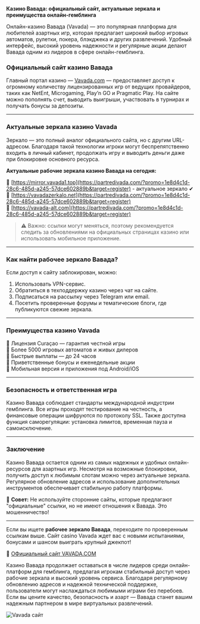 **Казино Вавада: официальный сайт, актуальные зеркала и преимущества онлайн-гемблинга**

Онлайн-казино Вавада (Vavada) — это популярная платформа для любителей азартных игр, которая предлагает широкий выбор игровых автоматов, рулетки, покера, блэкджека и других развлечений. Удобный интерфейс, высокий уровень надежности и регулярные акции делают Вавада одним из лидеров в сфере онлайн-гемблинга.

### Официальный сайт казино Вавада

Главный портал казино — [Vavada.com](https://partredivada.com/?promo=1e8d4c1d-28c6-485d-a245-57dce602889b&target=register) — предоставляет доступ к огромному количеству лицензированных игр от ведущих провайдеров, таких как NetEnt, Microgaming, Play’n GO и Pragmatic Play. На сайте можно пополнять счет, выводить выигрыши, участвовать в турнирах и получать бонусы за депозиты.

---

### Актуальные зеркала казино Vavada

Зеркало — это полный аналог официального сайта, но с другим URL-адресом. Благодаря такой технологии игроки могут беспрепятственно входить в личный кабинет, продолжать игру и выводить деньги даже при блокировке основного ресурса.

**Актуальные рабочие зеркала казино Вавада на сегодня:**

🔗 [https://mirror.vavada1.top](https://partredivada.com/?promo=1e8d4c1d-28c6-485d-a245-57dce602889b&target=register)  - актуальное зеркало ✔
🔗 [https://vavadazerkalo.net](https://partredivada.com/?promo=1e8d4c1d-28c6-485d-a245-57dce602889b&target=register)  
🔗 [https://vavada-alt.com](https://partredivada.com/?promo=1e8d4c1d-28c6-485d-a245-57dce602889b&target=register)

> ⚠️ Важно: ссылки могут меняться, поэтому рекомендуется следить за обновлениями на официальных страницах казино или использовать мобильное приложение.

---

### Как найти рабочее зеркало Вавада?

Если доступ к сайту заблокирован, можно:

1. Использовать VPN-сервис.
2. Обратиться в техподдержку казино через чат на сайте.
3. Подписаться на рассылку через Telegram или email.
4. Посетить проверенные форумы и тематические блоги, где публикуются свежие зеркала.

---

### Преимущества казино Vavada

🔹 Лицензия Curaçao — гарантия честной игры  
🔹 Более 5000 игровых автоматов и живых дилеров  
🔹 Быстрые выплаты — до 24 часов  
🔹 Приветственные бонусы и еженедельные акции  
🔹 Мобильная версия и приложения под Android/iOS  

---

### Безопасность и ответственная игра

Казино Вавада соблюдает стандарты международной индустрии гемблинга. Все игры проходят тестирование на честность, а финансовые операции шифруются по протоколу SSL. Также доступна функция саморегуляции: установка лимитов, временная пауза и самоисключение.

---

### Заключение

Казино Вавада остается одним из самых надежных и удобных онлайн-ресурсов для азартных игр. Несмотря на возможные блокировки, получить доступ к любимым слотам можно через актуальные зеркала. Регулярное обновление адресов и использование дополнительных инструментов обеспечивает стабильную работу платформы.

📌 **Совет:** Не используйте сторонние сайты, которые предлагают "официальные" ссылки, но не имеют отношения к Вавада. Это мошенничество!

---

Если вы ищете **рабочее зеркало Вавада**, переходите по проверенным ссылкам выше. Сайт casino Vavada ждет вас с новыми испытаниями, бонусами и шансом выиграть крупный джекпот!

🔗 [ОФициальный сайт VAVADA.COM](https://partredivada.com/?promo=1e8d4c1d-28c6-485d-a245-57dce602889b&target=register)

Казино Вавада продолжает оставаться в числе лидеров среди онлайн-платформ для гемблинга, предлагая игрокам стабильный доступ через рабочие зеркала и высокий уровень сервиса. Благодаря регулярному обновлению адресов и надежной технической поддержке, пользователи могут наслаждаться любимыми играми без перебоев. Если вы цените качество, безопасность и азарт — Вавада станет вашим надежным партнером в мире виртуальных развлечений.

![Vavada сайт](https://github.com/user-attachments/assets/1751586b-08c1-4475-941e-82d4cdc166b7)


